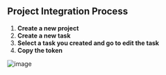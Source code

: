 ## Project Integration Process

1. **Create a new project**
2. **Create a new task**
3. **Select a task you created and go to edit the task**
4. **Copy the token**
   
![image](https://github.com/user-attachments/assets/14e6505e-b054-4975-87bf-9c418b42af7c)


